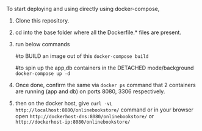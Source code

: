 To start deploying and using directly using docker-compose,

1. Clone this repository.
2. cd into the base folder where all the Dockerfile.* files are present.
3. run below commands
   
      #to BUILD an image out of this
      `docker-compose build`

      #to spin up the app,db containers in the DETACHED mode/background
      `docker-compose up -d`
   
5. Once done, confirm the same via `docker ps` command that 2 containers are running (app and db) on ports 8080, 3306 respectively.
6. then on the docker host, give `curl -vL http://localhost:8080/onlinebookstore/` command or in your browser open `http://dockerhost-dns:8080/onlinebookstore/` or `http://dockerhost-ip:8080/onlinebookstore/`
